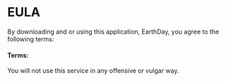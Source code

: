 
# EULA

By downloading and or using this application, EarthDay, you agree to the following terms:

#### Terms:<br>
You will not use this service in any offensive or vulgar way.